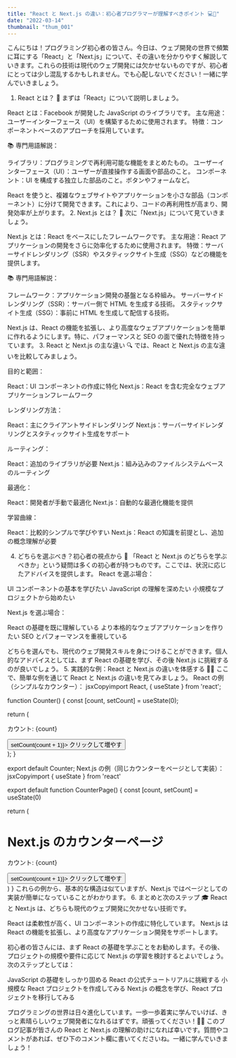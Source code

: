```yaml
---
title: "React と Next.js の違い：初心者プログラマーが理解すべきポイント 💻🤔"
date: "2022-03-14"
thumbnail: "thum_001"
---
```


こんにちは！プログラミング初心者の皆さん。今日は、ウェブ開発の世界で頻繁に耳にする「React」と「Next.js」について、その違いを分かりやすく解説していきます。これらの技術は現代のウェブ開発には欠かせないものですが、初心者にとっては少し混乱するかもしれません。でも心配しないでください！一緒に学んでいきましょう。

1. React とは？ 🧩
   まずは「React」について説明しましょう。

React とは：Facebook が開発した JavaScript のライブラリです。
主な用途：ユーザーインターフェース（UI）を構築するために使用されます。
特徴：コンポーネントベースのアプローチを採用しています。

📚 専門用語解説：

ライブラリ：プログラミングで再利用可能な機能をまとめたもの。
ユーザーインターフェース（UI）：ユーザーが直接操作する画面や部品のこと。
コンポーネント：UI を構成する独立した部品のこと。ボタンやフォームなど。

React を使うと、複雑なウェブサイトやアプリケーションを小さな部品（コンポーネント）に分けて開発できます。これにより、コードの再利用性が高まり、開発効率が上がります。 2. Next.js とは？ 🚀
次に「Next.js」について見ていきましょう。

Next.js とは：React をベースにしたフレームワークです。
主な用途：React アプリケーションの開発をさらに効率化するために使用されます。
特徴：サーバーサイドレンダリング（SSR）やスタティックサイト生成（SSG）などの機能を提供します。

📚 専門用語解説：

フレームワーク：アプリケーション開発の基盤となる枠組み。
サーバーサイドレンダリング（SSR）：サーバー側で HTML を生成する技術。
スタティックサイト生成（SSG）：事前に HTML を生成して配信する技術。

Next.js は、React の機能を拡張し、より高度なウェブアプリケーションを簡単に作れるようにします。特に、パフォーマンスと SEO の面で優れた特徴を持っています。 3. React と Next.js の主な違い 🔍
では、React と Next.js の主な違いを比較してみましょう。

目的と範囲：

React：UI コンポーネントの作成に特化
Next.js：React を含む完全なウェブアプリケーションフレームワーク

レンダリング方法：

React：主にクライアントサイドレンダリング
Next.js：サーバーサイドレンダリングとスタティックサイト生成をサポート

ルーティング：

React：追加のライブラリが必要
Next.js：組み込みのファイルシステムベースのルーティング

最適化：

React：開発者が手動で最適化
Next.js：自動的な最適化機能を提供

学習曲線：

React：比較的シンプルで学びやすい
Next.js：React の知識を前提とし、追加の概念理解が必要

4. どちらを選ぶべき？初心者の視点から 🤔
   「React と Next.js のどちらを学ぶべきか」という疑問は多くの初心者が持つものです。ここでは、状況に応じたアドバイスを提供します。
   React を選ぶ場合：

UI コンポーネントの基本を学びたい
JavaScript の理解を深めたい
小規模なプロジェクトから始めたい

Next.js を選ぶ場合：

React の基礎を既に理解している
より本格的なウェブアプリケーションを作りたい
SEO とパフォーマンスを重視している

どちらを選んでも、現代のウェブ開発スキルを身につけることができます。個人的なアドバイスとしては、まず React の基礎を学び、その後 Next.js に挑戦するのが良いでしょう。 5. 実践的な例：React と Next.js の違いを体感する 👨‍💻
ここで、簡単な例を通じて React と Next.js の違いを見てみましょう。
React の例（シンプルなカウンター）：
jsxCopyimport React, { useState } from 'react';

function Counter() {
const [count, setCount] = useState(0);

return (

<div>
<p>カウント: {count}</p>
<button onClick={() => setCount(count + 1)}>
クリックして増やす
</button>
</div>
);
}

export default Counter;
Next.js の例（同じカウンターをページとして実装）：
jsxCopyimport { useState } from 'react'

export default function CounterPage() {
const [count, setCount] = useState(0)

return (

<div>
<h1>Next.js のカウンターページ</h1>
<p>カウント: {count}</p>
<button onClick={() => setCount(count + 1)}>
クリックして増やす
</button>
</div>
)
}
これらの例から、基本的な構造は似ていますが、Next.js ではページとしての実装が簡単になっていることがわかります。 6. まとめと次のステップ 🎓
React と Next.js は、どちらも現代のウェブ開発に欠かせない技術です。

React は柔軟性が高く、UI コンポーネントの作成に特化しています。
Next.js は React の機能を拡張し、より高度なアプリケーション開発をサポートします。

初心者の皆さんには、まず React の基礎を学ぶことをお勧めします。その後、プロジェクトの規模や要件に応じて Next.js の学習を検討するとよいでしょう。
次のステップとしては：

JavaScript の基礎をしっかり固める
React の公式チュートリアルに挑戦する
小規模な React プロジェクトを作成してみる
Next.js の概念を学び、React プロジェクトを移行してみる

プログラミングの世界は日々進化しています。一歩一歩着実に学んでいけば、きっと素晴らしいウェブ開発者になれるはずです。頑張ってください！💪😊
このブログ記事が皆さんの React と Next.js の理解の助けになれば幸いです。質問やコメントがあれば、ぜひ下のコメント欄に書いてくださいね。一緒に学んでいきましょう！
